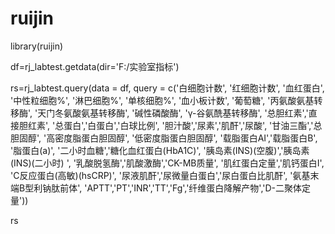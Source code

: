 # ruijin

library(ruijin)

df=rj_labtest.getdata(dir='F:/实验室指标')

rs=rj_labtest.query(data = df,
                 query = c('白细胞计数',
                           '红细胞计数',
                           '血红蛋白',
                           '中性粒细胞%',
                           '淋巴细胞%',
                           '单核细胞%',
                           '血小板计数',
                           '葡萄糖',
                           '丙氨酸氨基转移酶',
                           '天门冬氨酸氨基转移酶',
                           '碱性磷酸酶',
                           'γ-谷氨酰基转移酶',
                           '总胆红素','直接胆红素',
                           '总蛋白','白蛋白','白球比例',
                           '胆汁酸','尿素','肌酐','尿酸',
                           '甘油三酯','总胆固醇',
                           '高密度脂蛋白胆固醇',
                           '低密度脂蛋白胆固醇',
                           '载脂蛋白AI','载脂蛋白B',
                           '脂蛋白(a)',
                           '二小时血糖','糖化血红蛋白(HbA1C)',
                           '胰岛素(INS)(空腹)','胰岛素(INS)(二小时) ',
                           '乳酸脱氢酶','肌酸激酶','CK-MB质量',
                           '肌红蛋白定量','肌钙蛋白I',
                           'C反应蛋白(高敏)(hsCRP)',
                           '尿液肌酐','尿微量白蛋白','尿白蛋白比肌酐',
                           '氨基末端B型利钠肽前体',
                           'APTT','PT','INR','TT','Fg','纤维蛋白降解产物','D-二聚体定量'))
                           
rs
